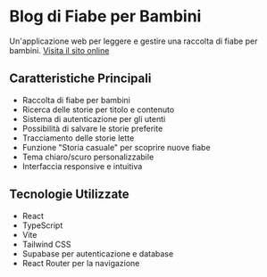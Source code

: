 # Blog di Fiabe per Bambini

Un'applicazione web per leggere e gestire una raccolta di fiabe per bambini.
[Visita il sito online](https://fiaberilassanti.it)

## Caratteristiche Principali

- Raccolta di fiabe per bambini
- Ricerca delle storie per titolo e contenuto
- Sistema di autenticazione per gli utenti
- Possibilità di salvare le storie preferite
- Tracciamento delle storie lette
- Funzione "Storia casuale" per scoprire nuove fiabe
- Tema chiaro/scuro personalizzabile
- Interfaccia responsive e intuitiva

## Tecnologie Utilizzate

- React
- TypeScript 
- Vite
- Tailwind CSS
- Supabase per autenticazione e database
- React Router per la navigazione
